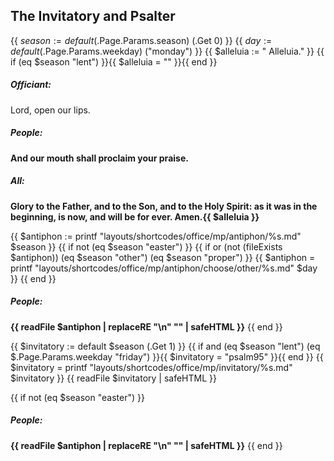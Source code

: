 ## The Invitatory and Psalter
{{ $season := default ($.Page.Params.season) (.Get 0) }}
{{ $day := default ($.Page.Params.weekday) ("monday") }}
{{ $alleluia := " Alleluia." }}
{{ if (eq $season "lent") }}{{ $alleluia = "" }}{{ end }}
##### Officiant:
Lord, open our lips.

##### **People:**
**And our mouth shall proclaim your praise.**

##### **All:**
**Glory to the Father, and to the Son, and to the Holy Spirit:
as it was in the beginning, is now, and will be for ever.  Amen.{{ $alleluia }}**

{{ $antiphon := printf "layouts/shortcodes/office/mp/antiphon/%s.md" $season }}
{{ if not (eq $season "easter") }}
{{ if or (not (fileExists $antiphon)) (eq $season "other") (eq $season "proper") }}
    {{ $antiphon = printf "layouts/shortcodes/office/mp/antiphon/choose/other/%s.md" $day }}
  {{ end }}
##### **People:**
**{{ readFile $antiphon | replaceRE "\n" "" | safeHTML }}**
{{ end }}

{{ $invitatory := default $season (.Get 1) }}
{{ if and (eq $season "lent") (eq $.Page.Params.weekday "friday") }}{{ $invitatory = "psalm95" }}{{ end }}
{{ $invitatory = printf "layouts/shortcodes/office/mp/invitatory/%s.md" $invitatory }}
{{ readFile $invitatory | safeHTML }}

{{ if not (eq $season "easter") }}
##### **People:**
**{{ readFile $antiphon | replaceRE "\n" "" | safeHTML }}**
{{ end }}
